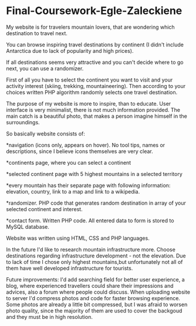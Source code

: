 # Final-Coursework-Egle-Zaleckiene

My website is for travelers mountain lovers, that are wondering  which destination to travel next.

You can browse inspiring travel destinations by continent (I didn't include Antarctica due to lack of popularity and high prices). 

If all destinations seems very attractive and you can't decide where to go next, you can use a randomizer. 

First of all you have to select the continent you want to visit and your activity interest (skiing, trekking, mountaineering). Then according to your choices written PHP algorithm randomly selects one travel destination.  

The purpose of my website is more to inspire, than to educate. User interface is very minimalist,  there is not much information provided. The main catch is a beautiful photo, that makes a person imagine himself in the surroundings.

So basically website consists of:

*navigation (icons only, appears on hover). No tool tips, names or descriptions, since I believe  icons themselves are very clear.

*continents page, where you can select a continent

*selected continent page with 5 highest mountains in a selected territory

*every mountain has their separate page with following information: elevation, country, link to a map and link to a wikipedia.

*randomizer. PHP code that generates random destination in array of your selected continent and interest. 

*contact form. Written PHP code. All entered data to form is stored to MySQL database.

Website was written using HTML, CSS and PHP languages. 



In the future I'd like to research mountain infrastructure more. Choose destinations regarding infrastructure development - not the elevation.  Due to lack of time I chose only highest mountains,but unfortunately  not all of them have well developed infrastructure for tourists. 

Future improvements: I'd add searching field for better user experience, a blog, where experienced travellers could share their impressions and advices, also a  forum where people could  discuss. 
When uploading website to server I'd compress photos and code for faster browsing experience.
Some photos are already a little bit compressed, but I was afraid to worsen photo quality, since the majority of them are used to cover the backgoud and they must be in high resolution. 


